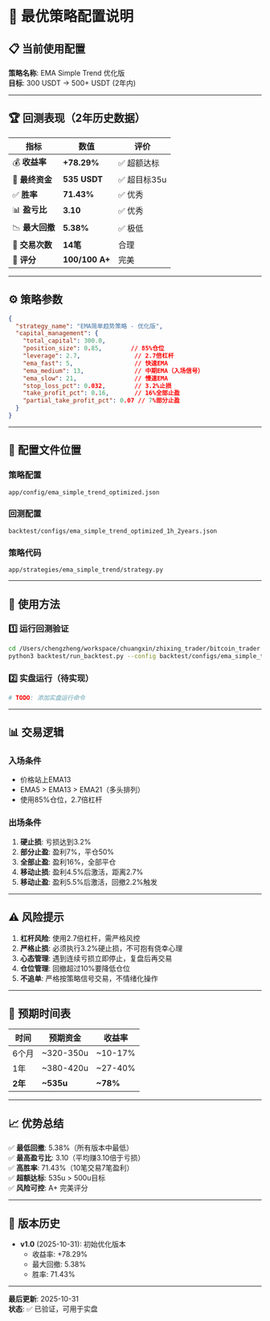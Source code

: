 # 🎯 最优策略配置说明

## 📋 当前使用配置

**策略名称**: EMA Simple Trend 优化版  
**目标**: 300 USDT → 500+ USDT (2年内)

---

## 🏆 回测表现（2年历史数据）

| 指标 | 数值 | 评价 |
|------|------|------|
| 💰 **收益率** | **+78.29%** | ✅ 超额达标 |
| 🎯 **最终资金** | **535 USDT** | ✅ 超目标35u |
| ✅ **胜率** | **71.43%** | ✅ 优秀 |
| 📊 **盈亏比** | **3.10** | ✅ 优秀 |
| 📉 **最大回撤** | **5.38%** | ✅ 极低 |
| 🔄 **交易次数** | **14笔** | 合理 |
| 🏅 **评分** | **100/100 A+** | 完美 |

---

## ⚙️ 策略参数

```json
{
  "strategy_name": "EMA简单趋势策略 - 优化版",
  "capital_management": {
    "total_capital": 300.0,
    "position_size": 0.85,        // 85%仓位
    "leverage": 2.7,               // 2.7倍杠杆
    "ema_fast": 5,                 // 快速EMA
    "ema_medium": 13,              // 中期EMA（入场信号）
    "ema_slow": 21,                // 慢速EMA
    "stop_loss_pct": 0.032,        // 3.2%止损
    "take_profit_pct": 0.16,       // 16%全部止盈
    "partial_take_profit_pct": 0.07 // 7%部分止盈
  }
}
```

---

## 📁 配置文件位置

### 策略配置
```
app/config/ema_simple_trend_optimized.json
```

### 回测配置
```
backtest/configs/ema_simple_trend_optimized_1h_2years.json
```

### 策略代码
```
app/strategies/ema_simple_trend/strategy.py
```

---

## 🚀 使用方法

### 1️⃣ 运行回测验证
```bash
cd /Users/chengzheng/workspace/chuangxin/zhixing_trader/bitcoin_trader
python3 backtest/run_backtest.py --config backtest/configs/ema_simple_trend_optimized_1h_2years.json
```

### 2️⃣ 实盘运行（待实现）
```bash
# TODO: 添加实盘运行命令
```

---

## 📊 交易逻辑

### 入场条件
- 价格站上EMA13
- EMA5 > EMA13 > EMA21（多头排列）
- 使用85%仓位，2.7倍杠杆

### 出场条件
1. **硬止损**: 亏损达到3.2%
2. **部分止盈**: 盈利7%，平仓50%
3. **全部止盈**: 盈利16%，全部平仓
4. **移动止损**: 盈利4.5%后激活，距离2.7%
5. **移动止盈**: 盈利5.5%后激活，回撤2.2%触发

---

## ⚠️ 风险提示

1. **杠杆风险**: 使用2.7倍杠杆，需严格风控
2. **严格止损**: 必须执行3.2%硬止损，不可抱有侥幸心理
3. **心态管理**: 遇到连续亏损立即停止，复盘后再交易
4. **仓位管理**: 回撤超过10%要降低仓位
5. **不追单**: 严格按策略信号交易，不情绪化操作

---

## 📅 预期时间表

| 时间 | 预期资金 | 收益率 |
|------|----------|--------|
| 6个月 | ~320-350u | ~10-17% |
| 1年 | ~380-420u | ~27-40% |
| **2年** | **~535u** | **~78%** |

---

## 📈 优势总结

✅ **最低回撤**: 5.38%（所有版本中最低）  
✅ **最高盈亏比**: 3.10（平均赚3.10倍于亏损）  
✅ **高胜率**: 71.43%（10笔交易7笔盈利）  
✅ **超额达标**: 535u > 500u目标  
✅ **风险可控**: A+ 完美评分  

---

## 🔄 版本历史

- **v1.0** (2025-10-31): 初始优化版本
  - 收益率: +78.29%
  - 最大回撤: 5.38%
  - 胜率: 71.43%

---

**最后更新**: 2025-10-31  
**状态**: ✅ 已验证，可用于实盘
